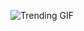 ![Trending GIF](https://media4.giphy.com/media/M0LSVgFzV8x86iQonb/giphy.gif?cid=8bb21772u36ijmtyo1otkqzgsguvhpuweatytj9tdhq0naco&ep=v1_gifs_search&rid=giphy.gif&ct=g)
